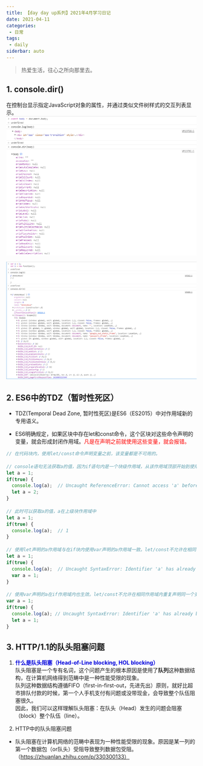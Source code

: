```yaml
---
title: 【day day up系列】2021年4月学习日记
date: 2021-04-11
categories:
 - 日常
tags:
 - daily
siderbar: auto
---
```


> 热爱生活，往心之所向那里去。

## 1. console.dir()
在控制台显示指定JavaScript对象的属性，并通过类似文件树样式的交互列表显示。
![](../images/daily-006.png)

![](../images/daily-007.png)

## 2. ES6中的TDZ（暂时性死区）
- TDZ(Temporal Dead Zone, 暂时性死区)是ES6（ES2015）中对作用域新的专用语义。

- ES6明确规定，如果区块中存在let和const命令，这个区块对这些命令声明的变量，就会形成封闭作用域。<font color="#ff0000">凡是在声明之前就使用这些变量，就会报错。</font>

```js
// 在代码块内，使用let/const命令声明变量之前，该变量都是不可用的。

// console语句无法获取a的值，因为if语句内是一个块级作用域，从该作用域顶部开始到使用let声明a之前，a都不可用。
let a = 1;
if(true) {
  console.log(a);  // Uncaught ReferenceError: Cannot access 'a' before initialization
  let a = 2;   
}

// 此时可以获取a的值，a在上级块作用域中
let a = 1;
if(true) {
  console.log(a);  // 1 
}

// 使用let声明的a作用域与在if块内使用var声明的a作用域一致。let/const不允许在相同作用域内重复声明同一个变量。
let a = 1;
if(true) {
  console.log(a);  // Uncaught SyntaxError: Identifier 'a' has already been declared
  var a = 1;
}

// 使用var声明的a在if作用域内也生效。let/const不允许在相同作用域内重复声明同一个变量。
var a = 1;
if(true) {
  console.log(a); // Uncaught SyntaxError: Identifier 'a' has already been declared
  let a = 1;
}
```
## 3. HTTP/1.1的队头阻塞问题
 1. **<font color="#0000dd">什么是队头阻塞（Head-of-Line blocking, HOL blocking）</font>**  
 队头阻塞是一个专有名词，这个问题产生的根本原因是使用了**队列**这种数据结构，在计算机网络得到范畴中是一种性能受限的现象。  
 队列这种数据结构遵循FIFO（first-in-first-out，先进先出）原则，就好比超市排队付款的时候，第一个人手机支付有问题或没带现金，会导致整个队伍阻塞很久。  
 因此，我们可以这样理解队头阻塞：在队头（Head）发生的问题会阻塞（block）整个队伍（line）。
 
 2. HTTP中的队头阻塞问题
 - 队头阻塞在计算机网络的范畴中表现为一种性能受限的现象。原因是某一列的第一个数据包（or队头）受阻导致整列数据包受阻。（https://zhuanlan.zhihu.com/p/330300133）
